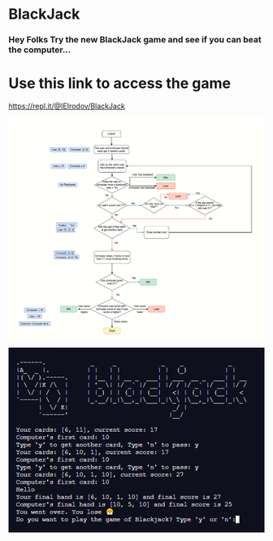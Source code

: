 # BlackJack

### Hey Folks Try the new BlackJack game and see if you can beat the computer...

# Use this link to access the game
https://repl.it/@IEIrodov/BlackJack

![](Images/flow-chart.PNG)

![](Images/output.PNG)
